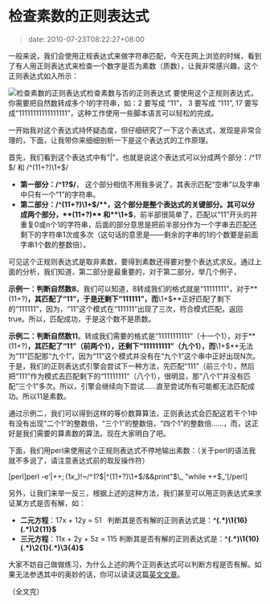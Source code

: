 # 检查素数的正则表达式
>date: 2010-07-23T08:22:27+08:00


一般来说，我们会使用正规表达式来做字符串匹配，今天在网上浏览的时候，看到了有人用正则表达式来检查一个数字是否为素数（质数），让我非常感兴趣，这个正则表达式如入所示：


![](https://coolshell.cn/wp-content/uploads/2010/07/regexpr-for-prime-number.jpg "检查素数的正则表达式")检查素数与否的正则表达式 
要使用这个正规则表达式，你需要把自然数转成多个1的字符串，如：2 要写成 “11”， 3 要写成 “111”, 17 要写成“11111111111111111”，这种工作使用一些脚本语言可以轻松的完成。


一开始我对这个表达式持怀疑态度，但仔细研究了一下这个表达式，发现是非常合理的，下面，让我带你来细细剖析一下是这个表达式的工作原理。


首先，我们看到这个表达式中有“|”，也就是说这个表达式可以分成两个部分：/^1?$/ 和 /^(11+?)\1+$/


* **第一部分：/^1?$/**， 这个部分相信不用我多说了，其表示匹配“空串”以及字串中只有一个“1”的字符串。
* **第二部分：/^(11+?)\1+$/**，这个部分是整个表达式的关键部分。其可以分成两个部分，**(11+?)** 和**\1+$**，前半部很简单了，匹配以“11”开头的并重复0或n个1的字符串，后面的部分意思是把前半部分作为一个字串去匹配还剩下的字符串1次或多次（这句话的意思是——剩余的字串的1的个数要是前面字串1个数的整数倍）。


可见这个正规则表达式是取非素数，要得到素数还得要对整个表达式求反。通过上面的分析，我们知道，第二部分是最重要的，对于第二部分，举几个例子，



**示例一：判断自然数8**。我们可以知道，8转成我们的格式就是“11111111”，对于**(11+?)**，其匹配了“11”，于是还剩下“111111”，而**\1+$**正好匹配了剩下的“111111”，因为，“11”这个模式在“111111”出现了三次，符合模式匹配，返回true。所以，匹配成功，于是这个数不是质数。


**示例二：判断自然数11**。转成我们需要的格式是“11111111111”（十一个1），对于**(11+?)**，其匹配了“11”（前两个1），还剩下“111111111”（九个1），而**\1+$**无法为“11”匹配那“九个1”，因为“11”这个模式并没有在“九个1”这个串中正好出现N次。于是，我们的正则表达式引擎会尝试下一种方法，先匹配“111”（前三个1），然后把“111”作为模式去匹配剩下的“11111111”（八个1），很明显，那“八个1”并没有匹配“三个1”多次。所以，引擎会继续向下尝试……直至尝试所有可能都无法匹配成功。所以11是素数。


通过示例二，我们可以得到这样的等价数算算法，正则表达式会匹配这若干个1中有没有出现“二个1”的整数倍，“三个1”的整数倍，“四个1”的整数倍……，而，这正好是我们需要的算素数的算法。现在大家明白了吧。


下面，我们用perl来使用这个正规则表达式不停地输出素数：（关于perl的语法我就不多说了，请注意表达式前的取反操作符）


[perl]perl -e’$|++;(1 x$\_)!~/^1?$|^(11+?)\1+$/&&print"$\_ "while ++$\_'[/perl]


另外，让我们来举一反三，根据上述的这种方法，我们甚至可以用正则表达式来求证某方式是否有解，如：


* **二元方程**：17x + 12y = 51   判断其是否有解的正则表达式是：**^****(****.\*****)****\1{16}****(****.\*****)****\2{11}$**
* **三元方程**：11x + 2y + 5z = 115 判断其是否有解的正则表达式是：**^****(****.\*****)****\1{10}****(****.\*****)****\2{1}****(****.\*****)****\3{4}$**


大家不妨自己做做练习，为什么上述的两个正则表达式可以判断方程是否有解。如果无法参透其中的奥妙的话，你可以读读这篇[英文文章](http://blog.stevenlevithan.com/archives/algebra-with-regexes)。


（全文完）


